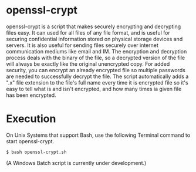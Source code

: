 openssl-crypt
=============

openssl-crypt is a script that makes securely encrypting and decrypting files easy. It can used for all files of any file format, and is useful for securing confidential information stored on physical storage devices and servers. It is also useful for sending files securely over internet communication mediums like email and IM. The encryption and decryption process deals with the binary of the file, so a decrypted version of the file will always be exactly like the original unencrypted copy. For added security, you can encrypt an already encrypted file so multiple passwords are needed to successfully decrypt the file. The script automatically adds a ".x" file extension to the file's full name every time it is encrypted file so it's easy to tell what is and isn't encrypted, and how many times ia given file has been encrypted.

Execution
=========

On Unix Systems that support Bash, use the following Terminal command to start openssl-crypt.

```
$ bash openssl-crypt.sh
```

(A Windows Batch script is currently under development.)
